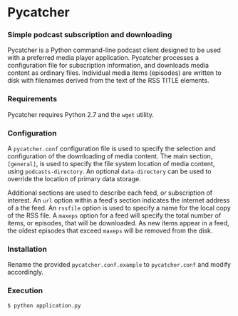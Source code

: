 # Pycatcher
### Simple podcast subscription and downloading

Pycatcher is a Python command-line podcast client designed to be used with a preferred media player application. Pycatcher processes a configuration file for subscription information, and downloads media content as ordinary files. Individual media items (episodes) are written to disk with filenames derived from the text of the RSS TITLE elements.

### Requirements
Pycatcher requires Python 2.7 and the `wget` utility.

### Configuration
A `pycatcher.conf` configuration file is used to specify the selection and configuration of the downloading of media content.
The main section, `[general]`, is used to specify the file system location of media content, using `podcasts-directory`.  An optional `data-directory` can be used to override the location of primary data storage.

Additional sections are used to describe each feed, or subscription of interest.  An `url` option within a feed's section indicates the internet address of a the feed.  An `rssfile` option is used to specify a name for the local copy of the RSS file.  A `maxeps` option for a feed will specify the total number of items, or episodes, that will be downloaded.   As new items appear in a feed, the oldest episodes that exceed `maxeps` will be removed from the disk.


### Installation
Rename the provided `pycatcher.conf.example` to `pycatcher.conf` and modify accordingly.



### Execution
`$ python application.py`
